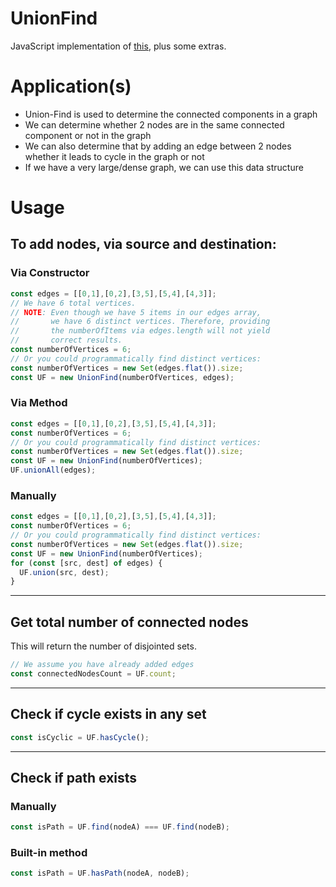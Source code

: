 # UnionFind
JavaScript implementation of [this](https://yuminlee2.medium.com/union-find-algorithm-ffa9cd7d2dba), plus some extras.

# Application(s)

 - Union-Find is used to determine the connected components in a graph
 - We can determine whether 2 nodes are in the same connected component or not in the graph
 - We can also determine that by adding an edge between 2 nodes whether it leads to cycle in the graph or not
 - If we have a very large/dense graph, we can use this data structure

# Usage

## To add nodes, via source and destination:

### Via Constructor

```js
const edges = [[0,1],[0,2],[3,5],[5,4],[4,3]];
// We have 6 total vertices.
// NOTE: Even though we have 5 items in our edges array,
//       we have 6 distinct vertices. Therefore, providing
//       the numberOfItems via edges.length will not yield
//       correct results.
const numberOfVertices = 6;
// Or you could programmatically find distinct vertices:
const numberOfVertices = new Set(edges.flat()).size;
const UF = new UnionFind(numberOfVertices, edges);
```

### Via Method

```js
const edges = [[0,1],[0,2],[3,5],[5,4],[4,3]];
const numberOfVertices = 6;
// Or you could programmatically find distinct vertices:
const numberOfVertices = new Set(edges.flat()).size;
const UF = new UnionFind(numberOfVertices);
UF.unionAll(edges);
```

### Manually

```js
const edges = [[0,1],[0,2],[3,5],[5,4],[4,3]];
const numberOfVertices = 6;
// Or you could programmatically find distinct vertices:
const numberOfVertices = new Set(edges.flat()).size;
const UF = new UnionFind(numberOfVertices);
for (const [src, dest] of edges) {
  UF.union(src, dest);
}
```
---

## Get total number of connected nodes

This will return the number of disjointed sets.

```js
// We assume you have already added edges
const connectedNodesCount = UF.count;
```
---

## Check if cycle exists in any set

```js
const isCyclic = UF.hasCycle();
```

---

## Check if path exists

### Manually

```js
const isPath = UF.find(nodeA) === UF.find(nodeB);
```

### Built-in method

```js
const isPath = UF.hasPath(nodeA, nodeB);
```
